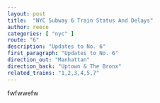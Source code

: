```yaml
---
layout: post
title:  "NYC Subway 6 Train Status And Delays"
author: reece
categories: [ "nyc" ]
route: "6"
description: "Updates to No. 6"
first_paragraph: "Updates to No. 6"
direction_out: "Manhattan"
direction_back: "Uptown & The Bronx"
related_trains: "1,2,3,4,5,7"
---
```


fwfwwefw
